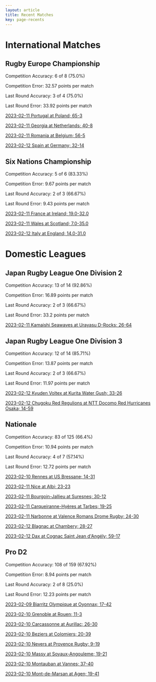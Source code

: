 ```yaml
---  
layout: article  
title: Recent Matches  
key: page-recents  
---
```

# International Matches

## Rugby Europe Championship


Competition Accuracy: 6 of 8 (75.0%)

Competition Error: 32.57 points per match

Last Round Accuracy: 3 of 4 (75.0%)

Last Round Error: 33.92 points per match

[2023-02-11 Portugal at Poland; 65-3](reviews//2023-02-11-Poland-Portugal)

[2023-02-11 Georgia at Netherlands; 40-8](reviews//2023-02-11-Netherlands-Georgia)

[2023-02-11 Romania at Belgium; 56-5](reviews//2023-02-11-Belgium-Romania)

[2023-02-12 Spain at Germany; 32-14](reviews//2023-02-12-Germany-Spain)
## Six Nations Championship


Competition Accuracy: 5 of 6 (83.33%)

Competition Error: 9.67 points per match

Last Round Accuracy: 2 of 3 (66.67%)

Last Round Error: 9.43 points per match

[2023-02-11 France at Ireland; 19.0-32.0](reviews//2023-02-11-Ireland-France)

[2023-02-11 Wales at Scotland; 7.0-35.0](reviews//2023-02-11-Scotland-Wales)

[2023-02-12 Italy at England; 14.0-31.0](reviews//2023-02-12-England-Italy)
# Domestic Leagues

## Japan Rugby League One Division 2


Competition Accuracy: 13 of 14 (92.86%)

Competition Error: 16.89 points per match

Last Round Accuracy: 2 of 3 (66.67%)

Last Round Error: 33.2 points per match

[2023-02-11 Kamaishi Seawaves at Urayasu D-Rocks; 26-64](reviews//2023-02-11-UrayasuD-Rocks-KamaishiSeawaves)
## Japan Rugby League One Division 3


Competition Accuracy: 12 of 14 (85.71%)

Competition Error: 13.87 points per match

Last Round Accuracy: 2 of 3 (66.67%)

Last Round Error: 11.97 points per match

[2023-02-12 Kyuden Voltex at Kurita Water Gush; 33-26](reviews//2023-02-12-KuritaWaterGush-KyudenVoltex)

[2023-02-12 Chugoku Red Regulions at NTT Docomo Red Hurricanes Osaka; 14-59](reviews//2023-02-12-NTTDocomoRedHurricanesOsaka-ChugokuRedRegulions)
## Nationale


Competition Accuracy: 83 of 125 (66.4%)

Competition Error: 10.94 points per match

Last Round Accuracy: 4 of 7 (57.14%)

Last Round Error: 12.72 points per match

[2023-02-10 Rennes at US Bressane; 14-31](reviews//2023-02-10-USBressane-Rennes)

[2023-02-11 Nice at Albi; 23-23](reviews//2023-02-11-Albi-Nice)

[2023-02-11 Bourgoin-Jallieu at Suresnes; 30-12](reviews//2023-02-11-Suresnes-Bourgoin-Jallieu)

[2023-02-11 Carqueiranne-Hyères at Tarbes; 19-25](reviews//2023-02-11-Tarbes-Carqueiranne-Hyères)

[2023-02-11 Narbonne at Valence Romans Drome Rugby; 24-30](reviews//2023-02-11-ValenceRomansDromeRugby-Narbonne)

[2023-02-12 Blagnac at Chambery; 28-27](reviews//2023-02-12-Chambery-Blagnac)

[2023-02-12 Dax at Cognac Saint Jean d'Angély; 59-17](reviews//2023-02-12-CognacSaintJeand'Angély-Dax)
## Pro D2


Competition Accuracy: 108 of 159 (67.92%)

Competition Error: 8.94 points per match

Last Round Accuracy: 2 of 8 (25.0%)

Last Round Error: 12.23 points per match

[2023-02-09 Biarritz Olympique at Oyonnax; 17-42](reviews//2023-02-09-Oyonnax-BiarritzOlympique)

[2023-02-10 Grenoble at Rouen; 11-3](reviews//2023-02-10-Rouen-Grenoble)

[2023-02-10 Carcassonne at Aurillac; 26-30](reviews//2023-02-10-Aurillac-Carcassonne)

[2023-02-10 Beziers at Colomiers; 20-39](reviews//2023-02-10-Colomiers-Beziers)

[2023-02-10 Nevers at Provence Rugby; 9-19](reviews//2023-02-10-ProvenceRugby-Nevers)

[2023-02-10 Massy at Soyaux-Angouleme; 19-21](reviews//2023-02-10-Soyaux-Angouleme-Massy)

[2023-02-10 Montauban at Vannes; 37-40](reviews//2023-02-10-Vannes-Montauban)

[2023-02-10 Mont-de-Marsan at Agen; 19-41](reviews//2023-02-10-Agen-Mont-de-Marsan)